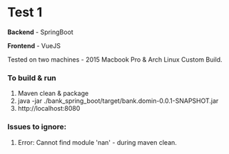 # Test 1

**Backend** - SpringBoot

**Frontend** - VueJS

Tested on two machines - 2015 Macbook Pro & Arch Linux Custom Build.

### To build & run
1. Maven clean & package
2. java -jar ./bank_spring_boot/target/bank.domin-0.0.1-SNAPSHOT.jar
3. http://localhost:8080

### Issues to ignore:
1. Error: Cannot find module 'nan'  - during maven clean.
